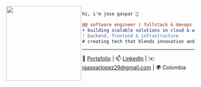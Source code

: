 <img align="left" height="200" src="https://s8.ezgif.com/tmp/ezgif-83eabb3c5e757c.gif"/>

```diff
hi, i'm jose gaspar 🐼

@@ software engineer | fullstack & devops @@
+ building scalable solutions in cloud & web
! backend, frontend & infrastructure
# creating tech that blends innovation and impact
````

---

🐼 [Portafolio](https://www.devgaspar.me/) | 📫 [LinkedIn](https://www.linkedin.com/in/devgaspar) | ✉️ [jgasparlopez29@gmail.com](mailto:jgasparlopez29@gmail.com) | 🌍 Colombia
